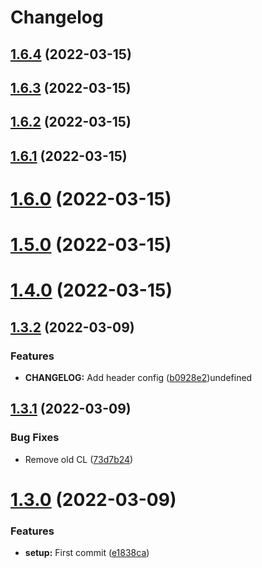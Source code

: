 # Changelog

## [1.6.4](https://github.com/ItaloSa/workflows/compare/1.6.3...1.6.4) (2022-03-15)

## [1.6.3](https://github.com/ItaloSa/workflows/compare/1.6.2...1.6.3) (2022-03-15)

## [1.6.2](https://github.com/ItaloSa/workflows/compare/1.6.1...1.6.2) (2022-03-15)

## [1.6.1](https://github.com/ItaloSa/workflows/compare/1.6.0...1.6.1) (2022-03-15)

# [1.6.0](https://github.com/ItaloSa/workflows/compare/1.5.0...1.6.0) (2022-03-15)

# [1.5.0](https://github.com/ItaloSa/workflows/compare/1.4.0...1.5.0) (2022-03-15)

# [1.4.0](https://github.com/ItaloSa/workflows/compare/1.3.2...1.4.0) (2022-03-15)

## [1.3.2](https://github.com/ItaloSa/workflows/compare/1.3.1...1.3.2) (2022-03-09)


### Features

* **CHANGELOG:** Add header config ([b0928e2](https://github.com/ItaloSa/workflows/commit/b0928e26b0045af59e00bf49184109a8edcb3309))undefined

## [1.3.1](https://github.com/ItaloSa/workflows/compare/1.3.0...1.3.1) (2022-03-09)


### Bug Fixes

* Remove old CL ([73d7b24](https://github.com/ItaloSa/workflows/commit/73d7b24f9220d80b6245ec224a6d9cd1b715e98c))



# [1.3.0](https://github.com/ItaloSa/workflows/compare/1.3.0...1.3.1) (2022-03-09)


### Features

* **setup:** First commit ([e1838ca](https://github.com/ItaloSa/workflows/commit/e1838ca476867a690c97d07a2100d3483ef13584))